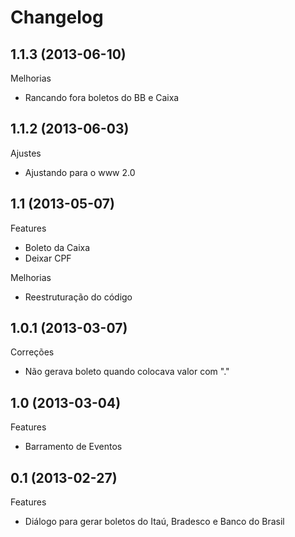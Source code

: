 Changelog
=========

## 1.1.3 (2013-06-10)

Melhorias
- Rancando fora boletos do BB e Caixa

## 1.1.2 (2013-06-03)

Ajustes
- Ajustando para o www 2.0

## 1.1 (2013-05-07)

Features
- Boleto da Caixa
- Deixar CPF

Melhorias
- Reestruturação do código

## 1.0.1 (2013-03-07)

Correções
- Não gerava boleto quando colocava valor com "."

## 1.0 (2013-03-04)

Features
- Barramento de Eventos

## 0.1 (2013-02-27)

Features
- Diálogo para gerar boletos do Itaú, Bradesco e Banco do Brasil